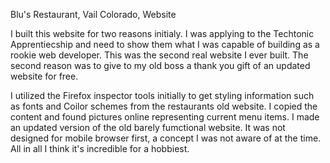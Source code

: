 Blu's Restaurant, Vail Colorado, Website

I built this website for two reasons initialy.  I was applying to the Techtonic Apprentiecship and need to show them what I was capable of building as a rookie web developer.  This was the second real website I ever built. The second reason was to give to my old boss a thank you gift of an updated website for free.

I utilized the Firefox inspector tools initially to get styling information such as fonts and Coilor schemes from the restaurants old website.  I copied the content and found pictures online representing current menu items.  I made an updated version of the old barely fumctional website.  It was not designed for mobile browser first, a concept I was not aware of at the time.  All in all I think it's incredible for a hobbiest.
